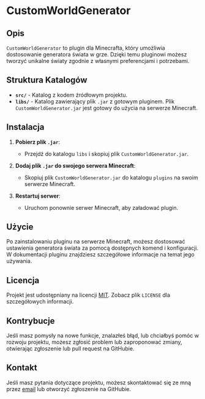 # CustomWorldGenerator

## Opis

`CustomWorldGenerator` to plugin dla Minecrafta, który umożliwia dostosowanie generatora świata w grze. Dzięki temu pluginowi możesz tworzyć unikalne światy zgodnie z własnymi preferencjami i potrzebami.

## Struktura Katalogów

- **`src/`** - Katalog z kodem źródłowym projektu.
- **`libs/`** - Katalog zawierający plik `.jar` z gotowym pluginem. Plik `CustomWorldGenerator.jar` jest gotowy do użycia na serwerze Minecraft.

## Instalacja

1. **Pobierz plik `.jar`**:
   - Przejdź do katalogu `libs` i skopiuj plik `CustomWorldGenerator.jar`.

2. **Dodaj plik `.jar` do swojego serwera Minecraft**:
   - Skopiuj plik `CustomWorldGenerator.jar` do katalogu `plugins` na swoim serwerze Minecraft.

3. **Restartuj serwer**:
   - Uruchom ponownie serwer Minecraft, aby załadować plugin.

## Użycie

Po zainstalowaniu pluginu na serwerze Minecraft, możesz dostosować ustawienia generatora świata za pomocą dostępnych komend i konfiguracji. W dokumentacji pluginu znajdziesz szczegółowe informacje na temat jego używania.

## Licencja

Projekt jest udostępniany na licencji [MIT](LICENSE). Zobacz plik `LICENSE` dla szczegółowych informacji.

## Kontrybucje

Jeśli masz pomysły na nowe funkcje, znalazłeś błąd, lub chciałbyś pomóc w rozwoju projektu, możesz zgłosić problem lub zaproponować zmiany, otwierając zgłoszenie lub pull request na GitHubie.

## Kontakt

Jeśli masz pytania dotyczące projektu, możesz skontaktować się ze mną przez [email](mailto:biuroxwihard@gmail.com) lub otworzyć zgłoszenie na GitHubie.

